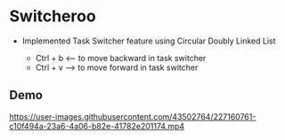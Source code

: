 # Switcheroo

* Implemented Task Switcher feature using Circular Doubly Linked List

  * Ctrl + b <-- to move backward in task switcher
  * Ctrl + v --> to move forward in task switcher

## Demo

https://user-images.githubusercontent.com/43502764/227160761-c10f494a-23a6-4a06-b82e-41782e201174.mp4

